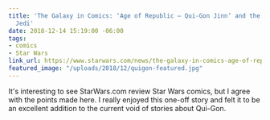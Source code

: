 ```yaml
---
title: 'The Galaxy in Comics: ‘Age of Republic – Qui-Gon Jinn’ and the Nature of a
  Jedi'
date: 2018-12-14 15:19:00 -06:00
tags:
- comics
- Star Wars
link_url: https://www.starwars.com/news/the-galaxy-in-comics-age-of-republic-qui-gon-jinn
featured_image: "/uploads/2018/12/quigon-featured.jpg"
---
```


It's interesting to see StarWars.com review Star Wars comics, but I agree with the points made here. I really enjoyed this one-off story and felt it to be an excellent addition to the current void of stories about Qui-Gon.
